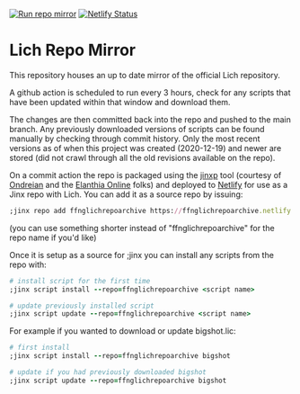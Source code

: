 [![Run repo mirror](https://github.com/FarFigNewGut/lich_repo_mirror/workflows/Run%20repo%20mirror/badge.svg)](https://github.com/FarFigNewGut/lich_repo_mirror/actions) [![Netlify Status](https://api.netlify.com/api/v1/badges/98693ac5-9e69-4477-ae92-664a09922f8c/deploy-status)](https://app.netlify.com/sites/ffnglichrepoarchive/deploys)

# Lich Repo Mirror

This repository houses an up to date mirror of the official Lich repository.

A github action is scheduled to run every 3 hours, check for any scripts that have been updated within that window and download them.

The changes are then committed back into the repo and pushed to the main branch. Any previously downloaded versions of scripts can be found manually by checking through commit history. Only the most recent versions as of when this project was created (2020-12-19) and newer are stored (did not crawl through all the old revisions available on the repo).

On a commit action the repo is packaged using the [jinxp](https://github.com/elanthia-online/jinxp) tool (courtesy of [Ondreian](https://github.com/ondreian) and the [Elanthia Online](https://github.com/elanthia-online/) folks) and deployed to [Netlify](https://www.netlify.com/) for use as a Jinx repo with Lich. You can add it as a source repo by issuing:

```ruby
;jinx repo add ffnglichrepoarchive https://ffnglichrepoarchive.netlify.app
```
(you can use something shorter instead of "ffnglichrepoarchive" for the repo name if you'd like)

Once it is setup as a source for ;jinx you can install any scripts from the repo with:

```ruby
# install script for the first time
;jinx script install --repo=ffnglichrepoarchive <script name>

# update previously installed script
;jinx script update --repo=ffnglichrepoarchive <script name>
```

For example if you wanted to download or update bigshot.lic:
```ruby
# first install
;jinx script install --repo=ffnglichrepoarchive bigshot

# update if you had previously downloaded bigshot
;jinx script update --repo=ffnglichrepoarchive bigshot
```
